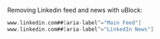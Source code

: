Removing Linkedin feed and news with uBlock:
```go
www.linkedin.com##[aria-label^="Main Feed"]
www.linkedin.com##[aria-label^="LinkedIn News"]
```
